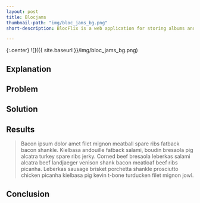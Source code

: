 ```yaml
---
layout: post
title: Blocjams
thumbnail-path: "img/bloc_jams_bg.png"
short-description: BlocFlix is a web application for storing albums and playing music.

---
```


{:.center}
![]({{ site.baseurl }}/img/bloc_jams_bg.png)

## Explanation



## Problem


## Solution


## Results


> Bacon ipsum dolor amet filet mignon meatball spare ribs fatback bacon shankle. Kielbasa andouille fatback salami, boudin bresaola pig alcatra turkey spare ribs jerky. Corned beef bresaola leberkas salami alcatra beef landjaeger venison shank bacon meatloaf beef ribs picanha. Leberkas sausage brisket porchetta shankle prosciutto chicken picanha kielbasa pig kevin t-bone turducken filet mignon jowl.



## Conclusion

